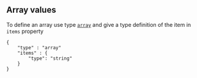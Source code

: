 ## Array values

To define an array use type [`array`](https://json-schema.org/understanding-json-schema/reference/array)
 and give a type definition of the item in `items` property  
```
{
    "type" : "array"
    "items" : {
        "type": "string"
    }
}
```
